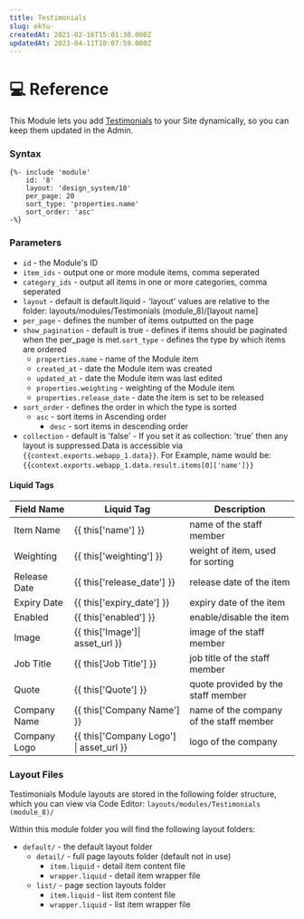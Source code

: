 ```yaml
---
title: Testimonials
slug: okYu-
createdAt: 2021-02-16T15:01:30.000Z
updatedAt: 2023-04-11T10:07:59.000Z
---
```


# 💻 Reference

This Module lets you add [Testimonials](https://help.siteglide.com/article/131-modules-getting-started#2-introduction) to your Site dynamically, so you can keep them updated in the Admin.

### Syntax

```liquid
{%- include 'module'
    id: '8'
    layout: 'design_system/10'
    per_page: 20
    sort_type: 'properties.name'
    sort_order: 'asc' 
-%}
```

### Parameters

* `id` - the Module's ID
* `item_ids` - output one or more module items, comma seperated
* `category_ids` - output all items in one or more categories, comma seperated
* `layout` - default is default.liquid - 'layout' values are relative to the folder: layouts/modules/Testimonials (module\_8)/\[layout name]
* `per_page` - defines the number of items outputted on the page
* `show_pagination` - default is true - defines if items should be paginated when the per\_page is met.`sort_type` - defines the type by which items are ordered
  * `properties.name` - name of the Module item
  * `created_at` - date the Module item was created
  * `updated_at` - date the Module item was last edited
  * `properties.weighting` - weighting of the Module item
  * `properties.release_date` - date the item is set to be released
* `sort_order` - defines the order in which the type is sorted
  * `asc` - sort items in Ascending order
    * `desc` - sort items in descending order
* `collection` - default is 'false' - If you set it as collection: 'true' then any layout is suppressed.Data is accessible via `{{context.exports.webapp_1.data}}`. For Example, name would be: `{{context.exports.webapp_1.data.result.items[0]['name']}}`

#### Liquid Tags

| **Field Name** | **Liquid Tag**                              | **Description**                         |
| -------------- | ------------------------------------------- | --------------------------------------- |
| Item Name      | \{{ this\['name'] \}}                       | name of the staff member                |
| Weighting      | \{{ this\['weighting'] \}}                  | weight of item, used for sorting        |
| Release Date   | \{{ this\['release\_date'] \}}              | release date of the item                |
| Expiry Date    | \{{ this\['expiry\_date'] \}}               | expiry date of the item                 |
| Enabled        | \{{ this\['enabled'] \}}                    | enable/disable the item                 |
| Image          | \{{ this\['Image']\| asset\_url \}}         | image of the staff member               |
| Job Title      | \{{ this\['Job Title'] \}}                  | job title of the staff member           |
| Quote          | \{{ this\['Quote'] \}}                      | quote provided by the staff member      |
| Company Name   | \{{ this\['Company Name'] \}}               | name of the company of the staff member |
| Company Logo   | \{{ this\['Company Logo'] \| asset\_url \}} | logo of the company                     |

### Layout Files

Testimonials Module layouts are stored in the following folder structure, which you can view via Code Editor: `layouts/modules/Testimonials (module_8)/`

Within this module folder you will find the following layout folders:

* `default/` - the default layout folder
  * `detail/` - full page layouts folder (default not in use)
    * `item.liquid` - detail item content file
    * `wrapper.liquid` - detail item wrapper file
  * `list/` - page section layouts folder
    * `item.liquid` - list item content file
    * `wrapper.liquid` - list item wrapper file
